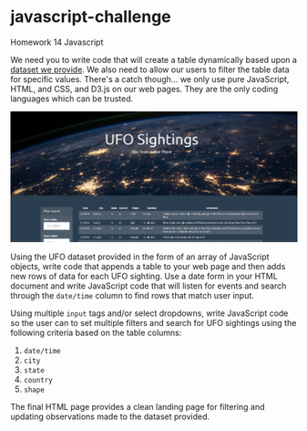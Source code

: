 # javascript-challenge
Homework 14 Javascript

We need you to write code that will create a table dynamically based upon a [dataset we provide](StarterCode/static/js/data.js). We also need to allow our users to filter the table data for specific values. There's a catch though... we only use pure JavaScript, HTML, and CSS, and D3.js on our web pages. They are the only coding languages which can be trusted.

<img src="/Capture.PNG" />

Using the UFO dataset provided in the form of an array of JavaScript objects, write code that appends a table to your web page and then adds new rows of data for each UFO sighting. Use a date form in your HTML document and write JavaScript code that will listen for events and search through the `date/time` column to find rows that match user input.

Using multiple `input` tags and/or select dropdowns, write JavaScript code so the user can to set multiple filters and search for UFO sightings using the following criteria based on the table columns:

  1. `date/time`
  2. `city`
  3. `state`
  4. `country`
  5. `shape`

The final HTML page provides a clean landing page for filtering and updating observations made to the dataset provided.
